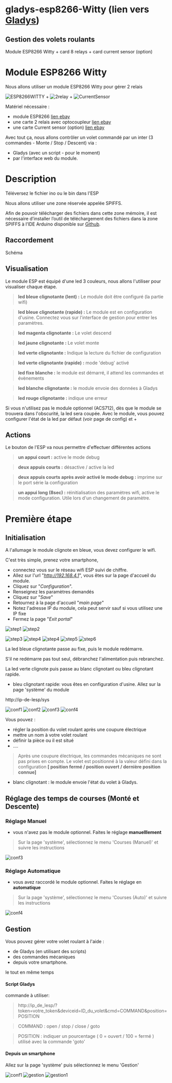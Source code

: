 # gladys-esp8266-Witty  (lien vers [Gladys](https://gladysassistant.com/))
## Gestion des volets roulants
Module ESP8266 Witty + card 8 relays + card current sensor (option)

# Module ESP8266 Witty
Nous allons utiliser un module ESP8266 Witty pour gérer 2 relais

![ESP8266WITTY](https://github.com/zzuutt/gladys-esp8266-Witty/blob/master/images/ESP8266-Witty.jpg) + ![2relay](https://github.com/zzuutt/gladys-esp8266-Witty---Shutter/blob/master/images/2relais.jpg) + ![CurrentSensor](https://github.com/zzuutt/gladys-esp8266-Witty---Shutter/blob/master/images/CurrentSensor.jpg)

Matériel nécessaire :
- module ESP8266 [lien ebay](https://www.ebay.fr/itm/ESP8266-Serial-WIFI-Witty-Cloud-Development-Board-ESP-12F-Module-MINI-Nodemcu/264039039222?_trkparms=aid=111001&algo=REC.SEED&ao=1&asc=20160908105057&meid=7912a8f239d74abcb7126c140473364d&pid=100675&rk=6&rkt=15&sd=173503702813&itm=264039039222&_trksid=p2481888.c100675.m4236&_trkparms=pageci:8df836f6-4f16-11e9-aa46-74dbd1802d22%7Cparentrq:b59144011690ad794a1eef74fff9554d%7Ciid:1)
- une carte 2 relais avec optocoupleur [lien ebay](https://www.ebay.fr/itm/1-2-4-6-8-Channel-5V-Relay-Module-Board-Optocoupler-LED-for-Arduino-PiC-ARM-AVR/263072650467?ssPageName=STRK%3AMEBIDX%3AIT&var=562073380398&_trksid=p2057872.m2749.l2649) 
- une carte Current sensor (option) [lien ebay](https://www.ebay.fr/itm/Design-5A-Range-Current-Sensor-Module-ACS712-Module-Arduino-Module/173334859689?ssPageName=STRK%3AMEBIDX%3AIT&_trksid=p2060353.m1438.l2649)

Avec tout ça, nous allons contrôler un volet commandé par un inter (3 commandes - Monte / Stop / Descent) via :

- Gladys (avec un script - pour le moment)
- par l'interface web du module. 

# Description

Téléversez le fichier ino ou le bin dans l'ESP

Nous allons utiliser une zone réservée appelée SPIFFS.

Afin de pouvoir télécharger des fichiers dans cette zone mémoire, il est nécessaire d’installer l’outil de téléchargement des fichiers dans la zone SPIFFS à l’IDE Arduino disponible sur [Github](https://github.com/esp8266/arduino-esp8266fs-plugin).

## Raccordement

Schéma

## Visualisation 
Le module ESP est équipé d'une led 3 couleurs, nous allons l'utiliser pour visualiser chaque étape.
> **led bleue clignotante (lent) :**
> Le module doit être configuré (la partie wifi)

> **led bleue clignotante (rapide) :**
> Le module est en configuration d'usine. Connectez vous sur l'interface de gestion pour entrer les paramètres.

> **led magenta clignotante :**
> Le volet descend

> **led jaune clignotante :**
> Le volet monte

> **led verte clignotante :**
> Indique la lecture du fichier de configuration

>**led verte clignotante (rapide) :**
> mode 'debug' activé

>**led fixe blanche :**
> le module est démarré, il attend les commandes et évènements

> **led blanche clignotante :**
> le module envoie des données à Gladys

> **led rouge clignotante :**
> indique une erreur

Si vous n'utilisez pas le module optionnel (ACS712), dès que le module se trouvera dans l'obscurité, la led sera coupée.
Avec le module, vous pouvez configurer l'état de la led par défaut (voir page de config) et +
 
## Actions
Le bouton de l'ESP va nous permettre d'effectuer différentes actions
> **un appui court :**
> active le mode debug

> **deux appuis courts :**
> désactive / active la led

> **deux appuis courts après avoir activé le mode debug :**
> imprime sur le port série la configuration

> **un appui long (8sec) :**
> réinitialisation des paramètres wifi, active le mode configuration. Utile lors d'un changement de paramètre.

# Première étape

## Initialisation
A l'allumage le module clignote en bleue, vous devez configurer le wifi.

C'est très simple, prenez votre smartphone, 

* connectez vous sur le réseau wifi ESP suivi de chiffre.
* Allez sur l'url "*http://192.168.4.1*", vous êtes sur la page d'accueil du module.
* Cliquez sur "*Configuration*".
* Renseignez les paramètres demandés
* Cliquez sur "*Save*"
* Retournez à la page d'accueil "*main page*"
* Notez l'adresse IP du module, cela peut servir sauf si vous utilisez une IP fixe
* Fermez la page "*Exit portal*"

![step1](https://github.com/zzuutt/gladys-esp8266-Witty---Shutter/blob/master/images/step1.jpg)
![step2](https://github.com/zzuutt/gladys-esp8266-Witty---Shutter/blob/master/images/step2.jpg)

![step3](https://github.com/zzuutt/gladys-esp8266-Witty---Shutter/blob/master/images/step3.jpg)
![step4](https://github.com/zzuutt/gladys-esp8266-Witty---Shutter/blob/master/images/step4-2.jpg)
![step4](https://github.com/zzuutt/gladys-esp8266-Witty---Shutter/blob/master/images/step4-3.jpg)
![step5](https://github.com/zzuutt/gladys-esp8266-Witty---Shutter/blob/master/images/step6.jpg)
![step6](https://github.com/zzuutt/gladys-esp8266-Witty---Shutter/blob/master/images/step8-0.jpg)

La led bleue clignotante passe au fixe, puis le module redémarre.

S'il ne redémarre pas tout seul, débranchez l'alimentation puis rebranchez.

La led verte clignote puis passe au blanc clignotant ou bleu clignotant rapide. 

- bleu clignotant rapide: vous êtes en configuration d'usine. Allez sur la page 'système' du module

http://ip-de-lesp/sys

![conf1](https://github.com/zzuutt/gladys-esp8266-Witty---Shutter/blob/master/images/conf1.jpg)
![conf2](https://github.com/zzuutt/gladys-esp8266-Witty---Shutter/blob/master/images/conf2.jpg)
![conf3](https://github.com/zzuutt/gladys-esp8266-Witty---Shutter/blob/master/images/conf3.jpg)
![conf4](https://github.com/zzuutt/gladys-esp8266-Witty---Shutter/blob/master/images/conf4.jpg)

Vous pouvez :
- régler la position du volet roulant après une coupure électrique
- mettre un nom à votre volet roulant
- définir la pièce ou il est situé
- ....

> Après une coupure électrique, les commandes mécaniques ne sont pas prises en compte. Le volet est positionné à la valeur défini dans la configuration **[ position fermé / position ouvert / dernière position connue]**

- blanc clignotant : le module envoie l'état du volet à Gladys.

## Réglage des temps de courses (Monté et Descente)

### Réglage Manuel

- vous n'avez pas le module optionnel. Faites le réglage **manuelllement**

> Sur la page 'système', sélectionnez le menu 'Courses (Manuel)' et suivre les instructions

![conf3](https://github.com/zzuutt/gladys-esp8266-Witty---Shutter/blob/master/images/conf3.jpg)

### Réglage Automatique

- vous avez raccordé le module optionnel. Faites le réglage en **automatique**

> Sur la page 'système', sélectionnez le menu 'Courses (Auto)' et suivre les instructions

![conf4](https://github.com/zzuutt/gladys-esp8266-Witty---Shutter/blob/master/images/conf4.jpg)

## Gestion

Vous pouvez gérer votre volet roulant à l'aide :
- de Gladys (en utilisant des scripts)
- des commandes mécaniques
- depuis votre smartphone.

le tout en même temps

#### Script Gladys
commande à utiliser:
> http://ip_de_lesp/?token=votre_token&deviceid=ID_du_volet&cmd=COMMAND&position=POSITION

> COMMAND : open / stop / close / goto

> POSITION : indiquer un pourcentage ( 0 = ouvert / 100 = fermé ) utilisé avec la commande 'goto'

#### Depuis un smartphone

Allez sur la page 'système' puis sélectionnez le menu 'Gestion'

![conf1](https://github.com/zzuutt/gladys-esp8266-Witty---Shutter/blob/master/images/conf1.jpg)
![gestion](https://github.com/zzuutt/gladys-esp8266-Witty---Shutter/blob/master/images/gestion.jpg)
![gestion1](https://github.com/zzuutt/gladys-esp8266-Witty---Shutter/blob/master/images/gestion1.jpg)

